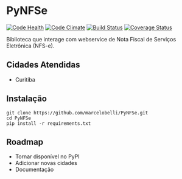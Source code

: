 # PyNFSe
[![Code Health](https://landscape.io/github/marcelobelli/PyNFSe/master/landscape.svg?style=flat)](https://landscape.io/github/marcelobelli/PyNFSe/master)
[![Code Climate](https://codeclimate.com/github/marcelobelli/PyNFSe/badges/gpa.svg)](https://codeclimate.com/github/marcelobelli/PyNFSe)
[![Build Status](https://travis-ci.org/marcelobelli/PyNFSe.svg?branch=master)](https://travis-ci.org/marcelobelli/PyNFSe)
[![Coverage Status](https://coveralls.io/repos/github/marcelobelli/PyNFSe/badge.svg?branch=master)](https://coveralls.io/github/marcelobelli/PyNFSe?branch=master)

Biblioteca  que interage com webservice de Nota Fiscal de Serviços Eletrônica (NFS-e).

## Cidades Atendidas

* Curitiba

## Instalação 

```console
git clone https://github.com/marcelobelli/PyNFSe.git
cd PyNFSe
pip install -r requirements.txt
```

## Roadmap

* Tornar disponível no PyPI
* Adicionar novas cidades
* Documentação